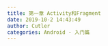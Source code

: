 ```yaml
---
title: 第一章 Activity和Fragment
date: 2019-10-2 14:43:49
author: Cutler
categories: Android - 入门篇
---
```


<br><br>